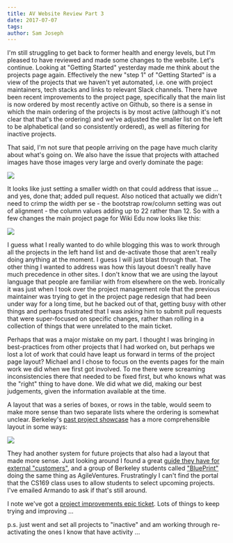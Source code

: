 ```yaml
---
title: AV Website Review Part 3
date: 2017-07-07
tags: 
author: Sam Joseph
---
```


I'm still struggling to get back to former health and energy levels, but I'm pleased to have reviewed and made some changes to the website.  Let's continue.  Looking at "Getting Started" yesterday made me think about the projects page again.  Effectively the new "step 1" of "Getting Started" is a view of the projects that we haven't yet automated, i.e. one with project maintainers, tech stacks and links to relevant Slack channels.  There have been recent improvements to the project page, specifically that the main list is now ordered by most recently active on Github, so there is a sense in which the main ordering of the projects is by most active (although it's not clear that that's the ordering) and we've adjusted the smaller list on the left to be alphabetical (and so consistently ordered), as well as filtering for inactive projects. 

That said, I'm not sure that people arriving on the page have much clarity about what's going on.  We also have the issue that projects with attached images have those images very large and overly dominate the page:

![](https://dl.dropbox.com/s/3p6c4ginnxghgdo/Screenshot%202017-07-07%2010.13.22.png)

It looks like just setting a smaller width on that could address that issue ... and yes, done that; added pull request.  Also noticed that actually we didn't need to crimp the width per se - the bootstrap row/column setting was out of alignment - the column values adding up to 22 rather than 12.  So with a few changes the main project page for Wiki Edu now looks like this:

![](https://dl.dropbox.com/s/873yfege210c0n0/Screenshot%202017-07-07%2010.31.40.png)

I guess what I really wanted to do while blogging this was to work through all the projects in the left hand list and de-activate those that aren't really doing anything at the moment.  I guess I will just blast through that. The other thing I wanted to address was how this layout doesn't really have much precedence in other sites.  I don't know that we are using the layout language that people are familiar with from elsewhere on the web.  Ironically it was just when I took over the project management role that the previous maintainer was trying to get in the project page redesign that had been under way for a long time, but he backed out of that, getting busy with other things and perhaps frustrated that I was asking him to submit pull requests that were super-focused on specific changes, rather than rolling in a collection of things that were unrelated to the main ticket.

Perhaps that was a major mistake on my part.  I thought I was bringing in best-practices from other projects that I had worked on, but perhaps we lost a lot of work that could have leapt us forward in terms of the project page layout?  Michael and I chose to focus on the events pages for the main work we did when we first got involved.  To me there were screaming inconsistencies there that needed to be fixed first, but who knows what was the "right" thing to have done.  We did what we did, making our best judgements, given the information available at the time.

A layout that was a series of boxes, or rows in the table, would seem to make more sense than two separate lists where the ordering is somewhat unclear. Berkeley's [past project showcase](http://projects.saas-class.org/projects) has a more comprehensible layout in some ways:

![](https://dl.dropbox.com/s/tzf8s3mfpeqzujc/Screenshot%202017-07-07%2010.02.14.png)

They had another system for future projects that also had a layout that made more sense.  Just looking around I found a great [guide they have for external "customers"](http://cs169.saas-class.org/faq/external-customer), and a group of Berkeley students called ["BluePrint"](https://www.calblueprint.org/) doing the same thing as AgileVentures.  Frustratingly I can't find the portal that the CS169 class uses to allow students to select upcoming projects.  I've emailed Armando to ask if that's still around.

I note we've got a [project improvements epic ticket](https://github.com/AgileVentures/WebsiteOne/issues/1089).  Lots of things to keep trying and improving ...

p.s. just went and set all projects to "inactive" and am working through re-activating the ones I know that have activity ...
